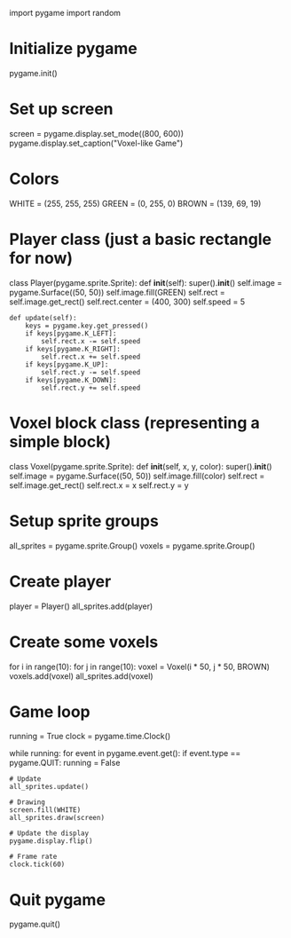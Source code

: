 import pygame
import random

# Initialize pygame
pygame.init()

# Set up screen
screen = pygame.display.set_mode((800, 600))
pygame.display.set_caption("Voxel-like Game")

# Colors
WHITE = (255, 255, 255)
GREEN = (0, 255, 0)
BROWN = (139, 69, 19)

# Player class (just a basic rectangle for now)
class Player(pygame.sprite.Sprite):
    def __init__(self):
        super().__init__()
        self.image = pygame.Surface((50, 50))
        self.image.fill(GREEN)
        self.rect = self.image.get_rect()
        self.rect.center = (400, 300)
        self.speed = 5

    def update(self):
        keys = pygame.key.get_pressed()
        if keys[pygame.K_LEFT]:
            self.rect.x -= self.speed
        if keys[pygame.K_RIGHT]:
            self.rect.x += self.speed
        if keys[pygame.K_UP]:
            self.rect.y -= self.speed
        if keys[pygame.K_DOWN]:
            self.rect.y += self.speed

# Voxel block class (representing a simple block)
class Voxel(pygame.sprite.Sprite):
    def __init__(self, x, y, color):
        super().__init__()
        self.image = pygame.Surface((50, 50))
        self.image.fill(color)
        self.rect = self.image.get_rect()
        self.rect.x = x
        self.rect.y = y

# Setup sprite groups
all_sprites = pygame.sprite.Group()
voxels = pygame.sprite.Group()

# Create player
player = Player()
all_sprites.add(player)

# Create some voxels
for i in range(10):
    for j in range(10):
        voxel = Voxel(i * 50, j * 50, BROWN)
        voxels.add(voxel)
        all_sprites.add(voxel)

# Game loop
running = True
clock = pygame.time.Clock()

while running:
    for event in pygame.event.get():
        if event.type == pygame.QUIT:
            running = False

    # Update
    all_sprites.update()

    # Drawing
    screen.fill(WHITE)
    all_sprites.draw(screen)

    # Update the display
    pygame.display.flip()

    # Frame rate
    clock.tick(60)

# Quit pygame
pygame.quit()
